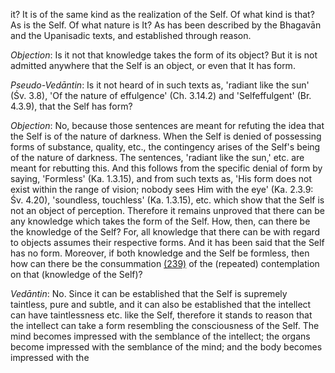 it? It is of the same kind as the realization of the Self. Of what kind is that? As is the Self. Of what nature is It? As has been described by the Bhagavān and the Upanisadic texts, and established through reason.

*Objection*: Is it not that knowledge takes the form of its object? But it is not admitted anywhere that the Self is an object, or even that It has form.

*Pseudo-Vedāntin*: Is it not heard of in such texts as, 'radiant like the sun' (Śv. 3.8), 'Of the nature of effulgence' (Ch. 3.14.2) and 'Selfeffulgent' (Br. 4.3.9), that the Self has form?

*Objection*: No, because those sentences are meant for refuting the idea that the Self is of the nature of darkness. When the Self is denied of possessing forms of substance, quality, etc., the contingency arises of the Self's being of the nature of darkness. The sentences, 'radiant like the sun,' etc. are meant for rebutting this. And this follows from the specific denial of form by saying, 'Formless' (Ka. 1.3.15), and from such texts as, 'His form does not exist within the range of vision; nobody sees Him with the eye' (Ka. 2.3.9: Śv. 4.20), 'soundless, touchless' (Ka. 1.3.15), etc. which show that the Self is not an object of perception. Therefore it remains unproved that there can be any knowledge which takes the form of the Self. How, then, can there be the knowledge of the Self? For, all knowledge that there can be with regard to objects assumes their respective forms. And it has been said that the Self has no form. Moreover, if both knowledge and the Self be formless, then how can there be the consummation [\(239\)](#page--1-0) of the (repeated) contemplation on that (knowledge of the Self)?

*Vedāntin*: No. Since it can be established that the Self is supremely taintless, pure and subtle, and it can also be established that the intellect can have taintlessness etc. like the Self, therefore it stands to reason that the intellect can take a form resembling the consciousness of the Self. The mind becomes impressed with the semblance of the intellect; the organs become impressed with the semblance of the mind; and the body becomes impressed with the